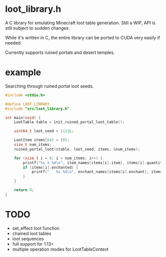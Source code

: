 # loot_library.h
A C library for emulating Minecraft loot table generation. Still a WIP, API is still subject to sudden changes.

While it's written in C, the entire library can be ported to CUDA very easily if needed.

Currently supports ruined portals and desert temples.

# example

Searching through ruined portal loot seeds.
```C
#include <stdio.h>

#define LOOT_LIBRARY
#include "src/loot_library.h"

int main(void) {
    LootTable table = init_ruined_portal_loot_table();

    uint64_t loot_seed = 1111L;

    LootItem items[64] = {0};
    size_t num_items;
    ruined_portal_loot(&table, loot_seed, items, &num_items);

    for (size_t i = 0; i < num_items; i++) {
        printf("%s x %d\n", item_names[items[i].item], items[i].quantity);
        if (items[i].enchanted) {
            printf("   %s %d\n", enchant_names[items[i].enchant], items[i].enchant_level);
        }
    }

    return 0;
}
```

# TODO
- set_effect loot function
- chained loot tables
- loot sequences
- full support for 1.13+
- multiple operation modes for LootTableContext
